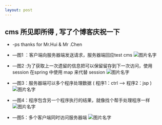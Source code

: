 ```yaml
---
layout: post
---
```


## cms 所见即所得 , 写了个博客庆祝一下 
* -ps thanks for Mr.Hui & Mr .Chen
* —图1 ：客户端向服务器端发送请求，服务器端回应test cms
![图片名字]({{site.url}}/pic/2018-07-08-web/1.png)









* —图2 :为了获取上一次遗留的信息把可以保留留存到下一次访问，使用session
在spring 中使用 map 来代替 session
![图片名字]({{site.url}}/pic/2018-07-08-web/web2.jpg)






* —图3：服务器端可以多个程序处理数据 ( 程序1：ctrl —> 程序2：jsp )
![图片名字]({{site.url}}/pic/2018-07-08-web/web3.png)







* —图4：程序包含另一个程序执行的结果，就像找个帮手处理程序一样
![图片名字]({{site.url}}/pic/2018-07-08-web/web4.png)







* —图5：多个客户端同时访问服务器端
![图片名字]({{site.url}}/pic/2018-07-08-web/web5.png)







